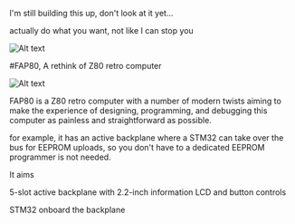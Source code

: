 I'm still building this up, don't look at it yet...

actually do what you want, not like I can stop you 

![Alt text](http://i.imgur.com/f08Pt1o.jpg)


#FAP80, A rethink of Z80 retro computer



![Alt text](http://i.imgur.com/XjIJ9EY.jpg)


FAP80 is a Z80 retro computer with a number of modern twists aiming to make the experience of designing, programming, and debugging this computer as painless and straightforward as possible.

for example, it has an active backplane where a STM32 can take over the bus for EEPROM uploads, so you don't have to  a dedicated EEPROM programmer is not needed. 

It aims 

5-slot active backplane with 2.2-inch information LCD and button controls

STM32 onboard the backplane 

